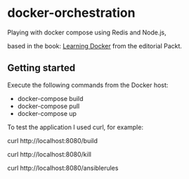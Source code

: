 # docker-orchestration
Playing with docker compose using Redis and Node.js, 

based in the book: [Learning Docker](https://www.amazon.es/Learning-Docker-Second-Jeeva-Chelladhurai/dp/1786462923) from the editorial Packt.

## Getting started

Execute the following commands from the Docker host:

   - docker-compose build
   - docker-compose pull
   - docker-compose up
   
To test the application I used curl, for example:

curl http://localhost:8080/build

curl http://localhost:8080/kill

curl http://localhost:8080/ansiblerules

